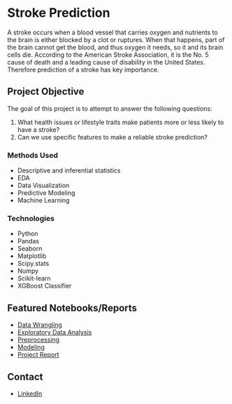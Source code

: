 # Stroke Prediction
A stroke occurs when a blood vessel that carries oxygen and nutrients to the brain is either 
blocked by a clot or ruptures. When that happens, part of  the brain cannot get the blood, and thus
oxygen it needs, so it and its brain cells die.  According to the American Stroke Association, it is the 
No. 5 cause of death and a leading cause of disability in the United States. Therefore prediction of 
a stroke has key importance.
## Project Objective
The goal of this project is to attempt to answer the following questions:
1. What health issues or lifestyle traits make patients more or less likely to have a stroke?   
2. Can we use specific features to make a reliable stroke prediction?
### Methods Used
* Descriptive and inferential statistics
* EDA
* Data Visualization
* Predictive Modeling
* Machine Learning
### Technologies
* Python
* Pandas
* Seaborn
* Matplotlib
* Scipy.stats
* Numpy
* Scikit-learn
* XGBoost Classifier
## Featured Notebooks/Reports
* [Data Wrangling](https://github.com/yuliyaselevich/Capstone-2_StrokePrediction/blob/main/Notebooks/Capstone2_DataWrangling.ipynb)
* [Exploratory Data Analysis](https://github.com/yuliyaselevich/Capstone-2_StrokePrediction/blob/main/Notebooks/Capstone2_EDA.ipynb)
* [Preprocessing](https://github.com/yuliyaselevich/Capstone-2_StrokePrediction/blob/main/Notebooks/Capstone2_Preprocessing.ipynb)
* [Modeling](https://github.com/yuliyaselevich/Capstone-2_StrokePrediction/blob/main/Notebooks/Capstone2_Modeling.ipynb)
* [Project Report](https://github.com/yuliyaselevich/Capstone-2_StrokePrediction/blob/main/Docs/Project_Report.pdf)
## Contact
* [LinkedIn](https://www.linkedin.com/in/yuliyaselevich/)


